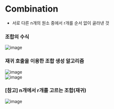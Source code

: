 # Combination
- 서로 다른 n개의 원소 중에서 r개를 순서 없이 골라낸 것

### 조합의 수식
![image](https://user-images.githubusercontent.com/108309396/228108332-500a1ee1-ddd9-4248-8717-e73e898ef742.png)  

### 재귀 호출을 이용한 조합 생성 알고리즘
![image](https://user-images.githubusercontent.com/108309396/228108440-69724953-8724-4842-a02e-6a5038695d39.png)  
![image](https://user-images.githubusercontent.com/108309396/228108766-614b18de-15f6-46a0-b915-41f311f62351.png)  

### [참고] n개에서 r개를 고르는 조합(재귀)
![image](https://user-images.githubusercontent.com/108309396/228109994-a98d8032-60e2-4da2-b201-573835c40615.png)